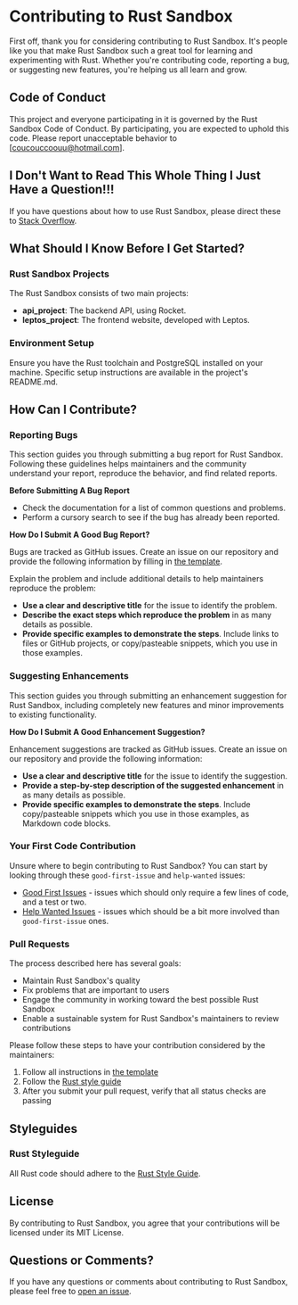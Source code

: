 # Contributing to Rust Sandbox

First off, thank you for considering contributing to Rust Sandbox. It's people like you that make Rust Sandbox such a great tool for learning and experimenting with Rust. Whether you're contributing code, reporting a bug, or suggesting new features, you're helping us all learn and grow.

## Code of Conduct

This project and everyone participating in it is governed by the Rust Sandbox Code of Conduct. By participating, you are expected to uphold this code. Please report unacceptable behavior to [coucouccoouu@hotmail.com].

## I Don't Want to Read This Whole Thing I Just Have a Question!!!

If you have questions about how to use Rust Sandbox, please direct these to [Stack Overflow](https://stackoverflow.com/questions/tagged/rust).

## What Should I Know Before I Get Started?

### Rust Sandbox Projects

The Rust Sandbox consists of two main projects:

- **api_project**: The backend API, using Rocket.
- **leptos_project**: The frontend website, developed with Leptos.

### Environment Setup

Ensure you have the Rust toolchain and PostgreSQL installed on your machine. Specific setup instructions are available in the project's README.md.

## How Can I Contribute?

### Reporting Bugs

This section guides you through submitting a bug report for Rust Sandbox. Following these guidelines helps maintainers and the community understand your report, reproduce the behavior, and find related reports.

**Before Submitting A Bug Report**

- Check the documentation for a list of common questions and problems.
- Perform a cursory search to see if the bug has already been reported.

**How Do I Submit A Good Bug Report?**

Bugs are tracked as GitHub issues. Create an issue on our repository and provide the following information by filling in [the template](.github/ISSUE_TEMPLATE/bug_report.md).

Explain the problem and include additional details to help maintainers reproduce the problem:

- **Use a clear and descriptive title** for the issue to identify the problem.
- **Describe the exact steps which reproduce the problem** in as many details as possible.
- **Provide specific examples to demonstrate the steps**. Include links to files or GitHub projects, or copy/pasteable snippets, which you use in those examples.

### Suggesting Enhancements

This section guides you through submitting an enhancement suggestion for Rust Sandbox, including completely new features and minor improvements to existing functionality.

**How Do I Submit A Good Enhancement Suggestion?**

Enhancement suggestions are tracked as GitHub issues. Create an issue on our repository and provide the following information:

- **Use a clear and descriptive title** for the issue to identify the suggestion.
- **Provide a step-by-step description of the suggested enhancement** in as many details as possible.
- **Provide specific examples to demonstrate the steps**. Include copy/pasteable snippets which you use in those examples, as Markdown code blocks.

### Your First Code Contribution

Unsure where to begin contributing to Rust Sandbox? You can start by looking through these `good-first-issue` and `help-wanted` issues:

- [Good First Issues](https://github.com/yourproject/rust-sandbox/labels/good%20first%20issue) - issues which should only require a few lines of code, and a test or two.
- [Help Wanted Issues](https://github.com/yourproject/rust-sandbox/labels/help%20wanted) - issues which should be a bit more involved than `good-first-issue` ones.

### Pull Requests

The process described here has several goals:

- Maintain Rust Sandbox's quality
- Fix problems that are important to users
- Engage the community in working toward the best possible Rust Sandbox
- Enable a sustainable system for Rust Sandbox's maintainers to review contributions

Please follow these steps to have your contribution considered by the maintainers:

1. Follow all instructions in [the template](.github/PULL_REQUEST_TEMPLATE.md)
2. Follow the [Rust style guide](https://doc.rust-lang.org/1.0.0/style/STYLE_GUIDE.html)
3. After you submit your pull request, verify that all status checks are passing

## Styleguides

### Rust Styleguide

All Rust code should adhere to the [Rust Style Guide](https://github.com/rust-lang/rustfmt).

## License

By contributing to Rust Sandbox, you agree that your contributions will be licensed under its MIT License.

## Questions or Comments?

If you have any questions or comments about contributing to Rust Sandbox, please feel free to [open an issue](https://github.com/yourproject/rust-sandbox/issues/new).
